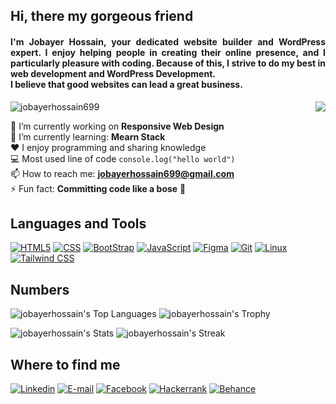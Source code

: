 
<!-- Welcoming text -->
## Hi, there my gorgeous friend

<!-- My openion -->
<h4 align="justify">I'm Jobayer Hossain, your dedicated website builder and WordPress expert. I enjoy helping people in creating their online presence, and I particularly pleasure with coding. Because of this, I strive to do my best in web development and WordPress Development. <br/> I believe that good websites can lead a great business.</h4>

<!-- Showoff my country -->
<img align="right" src="https://github.com/jobayerhossain699/jobayerhossain699/assets/114942451/6d125de7-0bb7-4ab7-aae6-b91e4d5b5449">

<!-- My github views -->
<p align="left"> <img src="https://komarev.com/ghpvc/?username=jobayerhossain699&label=Profile%20views&color=0e75b6&style=flat" alt="jobayerhossain699" /> </p>

<!-- About me -->
🔭 I’m currently working on **Responsive Web Design** <br/>
🌱 I’m currently learning: **Mearn Stack** <br/>
♥️ I enjoy programming and sharing knowledge <br/>
💻 Most used line of code `console.log("hello world")` <br/>
📫 How to reach me: **jobayerhossain699@gmail.com** <br/>
⚡ Fun fact: **Committing code like a bose** 🚀 <br/>

<!-- Showoff my skillset -->
## Languages and Tools

[![HTML5](https://img.shields.io/badge/HTML5-E34F26?style=for-the-badge&labelColor=black&logo=html5&logoColor=E34F26)]("#")
[![CSS](https://img.shields.io/badge/CSS3-1572B6?style=for-the-badge&labelColor=black&logo=css3&logoColor=1572B6)]("#")
[![BootStrap](https://img.shields.io/badge/BootStrap-7952B3?style=for-the-badge&labelColor=black&logo=bootstrap&logoColor=7952B3)]("#")
[![JavaScript](https://img.shields.io/badge/JavaScript-F7DF1E?style=for-the-badge&labelColor=black&logo=javascript&logoColor=F7DF1E)]("#")
[![Figma](https://img.shields.io/badge/Figma-F24E1E?style=for-the-badge&labelColor=black&logo=figma&logoColor=F24E1E)]("#")
[![Git](https://img.shields.io/badge/Git-F05032?style=for-the-badge&labelColor=black&logo=git&logoColor=F05032)]("#")
[![Linux](https://img.shields.io/badge/Linux-FCC624?style=for-the-badge&labelColor=black&logo=linux&logoColor=FCC624)]("#")
[![Tailwind CSS](https://img.shields.io/badge/Tailwind%20CSS-1c79e3?style=for-the-badge&labelColor=black&logo=tailwindcss&logoColor=06B6D4)]("#")

<!-- My github summary -->
## Numbers

![jobayerhossain's Top Languages](https://github-readme-stats-git-masterrstaa-rickstaa.vercel.app/api/top-langs/?username=jobayerhossain699&theme=highcontrast&show_icons=true&hide_border=false&langs_count=10)
![jobayerhossain's Trophy](https://hacked-github-stat-trophies.vercel.app/?username=jobayerhossain699&theme=highcontrast&margin-h=0&margin-w=0)

![jobayerhossain's Stats](https://readme-stats-fabio-vicente.vercel.app/api?username=jobayerhossain699&theme=highcontrast&show_icons=true&hide_border=false&count_private=true)
![jobayerhossain's Streak](https://github-readme-streak-stats.herokuapp.com/?user=jobayerhossain699&theme=highcontrast&hide_border=false)



<!-- My all contacts -->
## Where to find me

[![Linkedin](https://img.shields.io/badge/LinkedIn-0A66C2?style=for-the-badge&logo=linkedin&logoColor=white)]("#") 
[![E-mail](https://img.shields.io/badge/Gmail-EA4335?style=for-the-badge&logo=gmail&logoColor=white)](mailto:jobayerhossain699@gmail.com)
[![Facebook](https://img.shields.io/badge/Facebook-1877F2?style=for-the-badge&logo=facebook&logoColor=white)]("#")
[![Hackerrank](https://img.shields.io/badge/Hackerrank-00b34d?style=for-the-badge&logo=hackerrank&logoColor=white)]("#")
[![Behance](https://img.shields.io/badge/Behance-1769FF?style=for-the-badge&logo=behance&logoColor=white)]("#")
